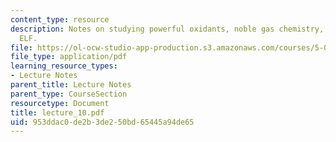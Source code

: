 ```yaml
---
content_type: resource
description: Notes on studying powerful oxidants, noble gas chemistry, and VSEPR -
  ELF.
file: https://ol-ocw-studio-app-production.s3.amazonaws.com/courses/5-05-principles-of-inorganic-chemistry-iii-spring-2005/953ddac0de2b3de250bd65445a94de65_lecture_10.pdf
file_type: application/pdf
learning_resource_types:
- Lecture Notes
parent_title: Lecture Notes
parent_type: CourseSection
resourcetype: Document
title: lecture_10.pdf
uid: 953ddac0-de2b-3de2-50bd-65445a94de65
---
```

